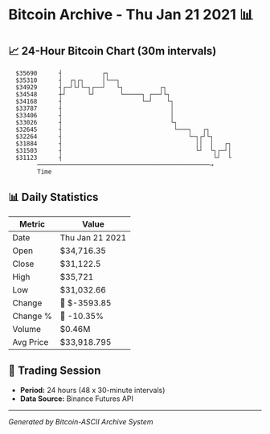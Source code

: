 # Bitcoin Archive - Thu Jan 21 2021 📊

## 📈 24-Hour Bitcoin Chart (30m intervals)

```
  $35690      ┤           ┌┐                                   
  $35310      ┤  ┌┐┌┐     │└──┐                                
  $34929      ┤┌─┘└┘└─┐┌──┘   └┐          ┌┐                   
  $34548      ┼┘      └┘       └─────┐ ┌──┘└┐                  
  $34168      ┤                      └─┘    └┐                 
  $33787      ┤                              │                 
  $33406      ┤                              │                 
  $33026      ┤                              └┐                
  $32645      ┤                               └───┐   ┌┐       
  $32264      ┤                                   └─┐┌┘└┐      
  $31884      ┤                                     ││  │   ┌┐ 
  $31503      ┤                                     └┘  └┐┌─┘│ 
  $31123      ┤                                          └┘  └ 
        ────────────────────────────────────────────────→
        Time
```

## 📊 Daily Statistics

| Metric | Value |
|--------|-------|
| Date | Thu Jan 21 2021 |
| Open | $34,716.35 |
| Close | $31,122.5 |
| High | $35,721 |
| Low | $31,032.66 |
| Change | 🔴 $-3593.85 |
| Change % | 🔴 -10.35% |
| Volume | $0.46M |
| Avg Price | $33,918.795 |

## 📅 Trading Session

- **Period:** 24 hours (48 x 30-minute intervals)
- **Data Source:** Binance Futures API

---
*Generated by Bitcoin-ASCII Archive System*
